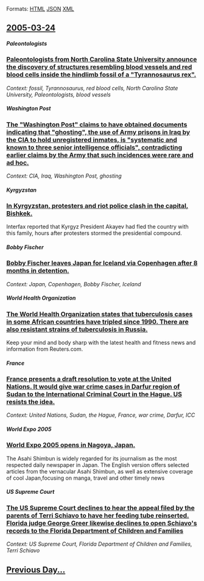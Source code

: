
Formats: [HTML](2005/03/24/index.html)  [JSON](2005/03/24/index.json)  [XML](2005/03/24/index.xml)  

## [2005-03-24](/news/2005/03/24/index.md)

##### Paleontologists
### [ Paleontologists from North Carolina State University announce the discovery of structures resembling blood vessels and red blood cells inside the hindlimb fossil of a "Tyrannosaurus rex". ](/news/2005/03/24/paleontologists-from-north-carolina-state-university-announce-the-discovery-of-structures-resembling-blood-vessels-and-red-blood-cells-insi.md)
_Context: fossil, Tyrannosaurus, red blood cells, North Carolina State University, Paleontologists, blood vessels_

##### Washington Post
### [ The "Washington Post" claims to have obtained documents indicating that "ghosting", the use of Army prisons in Iraq by the CIA to hold unregistered inmates, is "systematic and known to three senior intelligence officials", contradicting earlier claims by the Army that such incidences were rare and ad hoc. ](/news/2005/03/24/the-washington-post-claims-to-have-obtained-documents-indicating-that-ghosting-the-use-of-army-prisons-in-iraq-by-the-cia-to-hold-unre.md)
_Context: CIA, Iraq, Washington Post, ghosting_

##### Kyrgyzstan
### [ In Kyrgyzstan, protesters and riot police clash in the capital, Bishkek. ](/news/2005/03/24/in-kyrgyzstan-protesters-and-riot-police-clash-in-the-capital-bishkek.md)
Interfax reported that Kyrgyz President Akayev had fled the country with this family, hours after protesters stormed the presidential compound.

##### Bobby Fischer
### [ Bobby Fischer leaves Japan for Iceland via Copenhagen after 8 months in detention. ](/news/2005/03/24/bobby-fischer-leaves-japan-for-iceland-via-copenhagen-after-8-months-in-detention.md)
_Context: Japan, Copenhagen, Bobby Fischer, Iceland_

##### World Health Organization
### [ The World Health Organization states that tuberculosis cases in some African countries have tripled since 1990. There are also resistant strains of tuberculosis in Russia. ](/news/2005/03/24/the-world-health-organization-states-that-tuberculosis-cases-in-some-african-countries-have-tripled-since-1990-there-are-also-resistant-st.md)
Keep your mind and body sharp with the latest health and fitness news and information from Reuters.com.

##### France
### [ France presents a draft resolution to vote at the United Nations. It would give war crime cases in Darfur region of Sudan to the International Criminal Court in the Hague. US resists the idea. ](/news/2005/03/24/france-presents-a-draft-resolution-to-vote-at-the-united-nations-it-would-give-war-crime-cases-in-darfur-region-of-sudan-to-the-internatio.md)
_Context: United Nations, Sudan, the Hague, France, war crime, Darfur, ICC_

##### World Expo 2005
### [ World Expo 2005 opens in Nagoya, Japan. ](/news/2005/03/24/world-expo-2005-opens-in-nagoya-japan.md)
The Asahi Shimbun is widely regarded for its journalism as the most respected daily newspaper in Japan. The English version offers selected articles from the vernacular Asahi Shimbun, as well as extensive coverage of cool Japan,focusing on manga, travel and other timely news

##### US Supreme Court
### [ The US Supreme Court declines to hear the appeal filed by the parents of Terri Schiavo to have her feeding tube reinserted. Florida judge George Greer likewise declines to open Schiavo's records to the Florida Department of Children and Families ](/news/2005/03/24/the-us-supreme-court-declines-to-hear-the-appeal-filed-by-the-parents-of-terri-schiavo-to-have-her-feeding-tube-reinserted-florida-judge-g.md)
_Context: US Supreme Court, Florida Department of Children and Families, Terri Schiavo_

## [Previous Day...](/news/2005/03/23/index.md)

